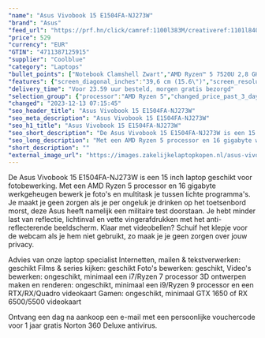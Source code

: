 ```yaml
---
"name": "Asus Vivobook 15 E1504FA-NJ273W"
"brand": "Asus"
"feed_url": "https://prf.hn/click/camref:1100l383M/creativeref:1101l84031/destination:https%3A%2F%2Fwww.coolblue.nl%2Fproduct%2F927082"
"price": 529
"currency": "EUR"
"GTIN": "4711387125915"
"supplier": "Coolblue"
"category": "Laptops"
"bullet_points": ["Notebook Clamshell Zwart","AMD Ryzen™ 5 7520U 2,8 GHz","39,6 cm (15.6\") Full HD 1920 x 1080 Pixels LED backlight 16:9","16 GB LPDDR5-SDRAM","512 GB SSD","AMD Radeon 610M","Wi-Fi 5 (802.11ac) Bluetooth 5.1","Lithium-Ion (Li-Ion) 42 Wh 45 W","Windows 11 Home 64-bit"]
"features": {"screen_diagonal_inches":"39,6 cm (15.6\")","screen_resolution":"1920 x 1080 Pixels","processor_family":"AMD Ryzen™ 5","memory_size":"16 GB","memory_type":"LPDDR5-SDRAM","total_storage_space":"512 GB","operating_system":"Windows 11 Home","battery_capacity":"42 Wh","width":"360,3 mm","depth":"232,5 mm","height":"17,9 mm","weight":"1,63 kg"}
"delivery_time": "Voor 23.59 uur besteld, morgen gratis bezorgd"
"selection_group": {"processor":"AMD Ryzen 5","changed_price_past_3_days":false,"product_family":"Vivobook Go"}
"changed": "2023-12-13 07:15:45"
"seo_header_title": "Asus Vivobook 15 E1504FA-NJ273W"
"seo_meta_description": "Asus Vivobook 15 E1504FA-NJ273W"
"seo_h1_title": "Asus Vivobook 15 E1504FA-NJ273W"
"seo_short_description": "De Asus Vivobook 15 E1504FA-NJ273W is een 15 inch laptop geschikt voor fotobewerking."
"seo_long_description": "Met een AMD Ryzen 5 processor en 16 gigabyte werkgeheugen bewerk je foto's en multitask je tussen lichte programma's. Je maakt je geen zorgen als je per ongeluk je drinken op het toetsenbord morst, deze Asus heeft namelijk een militaire test doorstaan.  Je hebt minder last van reflectie, lichtinval en vette vingerafdrukken met het anti-reflecterende beeldscherm. Klaar met videobellen? Schuif het klepje voor de webcam als je hem niet gebruikt, zo maak je je geen zorgen over jouw privacy. \r\n\r\nAdvies van onze laptop specialist\r\nInternetten, mailen & tekstverwerken: geschikt\r\nFilms & series kijken: geschikt\r\nFoto's bewerken: geschikt,\r\nVideo's bewerken: ongeschikt, minimaal een i7/Ryzen 7 processor\r\n3D ontwerpen maken en renderen: ongeschikt, minimaal een i9/Ryzen 9 processor en een RTX/RX/Quadro videokaart\r\nGamen: ongeschikt, minimaal GTX 1650 of RX 6500/5500 videokaart\r\n \r\nOntvang een dag na aankoop een e-mail met een persoonlijke vouchercode voor 1 jaar gratis Norton 360 Deluxe antivirus."
"short_description": ""
"external_image_url": "https://images.zakelijkelaptopkopen.nl/asus-vivobook-15-e1504fa-nj273w.webp"
---
```


De Asus Vivobook 15 E1504FA-NJ273W is een 15 inch laptop geschikt voor fotobewerking. Met een AMD Ryzen 5 processor en 16 gigabyte werkgeheugen bewerk je foto's en multitask je tussen lichte programma's. Je maakt je geen zorgen als je per ongeluk je drinken op het toetsenbord morst, deze Asus heeft namelijk een militaire test doorstaan.  Je hebt minder last van reflectie, lichtinval en vette vingerafdrukken met het anti-reflecterende beeldscherm. Klaar met videobellen? Schuif het klepje voor de webcam als je hem niet gebruikt, zo maak je je geen zorgen over jouw privacy.

Advies van onze laptop specialist
Internetten, mailen & tekstverwerken: geschikt
Films & series kijken: geschikt
Foto's bewerken: geschikt,
Video's bewerken: ongeschikt, minimaal een i7/Ryzen 7 processor
3D ontwerpen maken en renderen: ongeschikt, minimaal een i9/Ryzen 9 processor en een RTX/RX/Quadro videokaart
Gamen: ongeschikt, minimaal GTX 1650 of RX 6500/5500 videokaart
 
Ontvang een dag na aankoop een e-mail met een persoonlijke vouchercode voor 1 jaar gratis Norton 360 Deluxe antivirus.